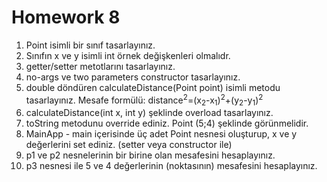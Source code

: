 # Homework 8


1. Point isimli bir sınıf tasarlayınız.
2. Sınıfın x ve y isimli int örnek değişkenleri olmalıdr.
3. getter/setter metotlarını tasarlayınız.
4. no-args ve two parameters constructor tasarlayınız.
5. double döndüren calculateDistance(Point point) isimli metodu tasarlayınız. Mesafe formülü:
distance<sup>2</sup>=(x<sub>2</sub>-x<sub>1</sub>)<sup>2</sup>+(y<sub>2</sub>-y<sub>1</sub>)<sup>2</sup>
6. calculateDistance(int x, int y) şeklinde overload tasarlayınız.
7. toString metodunu override ediniz. Point (5;4) şeklinde görünmelidir.
8. MainApp - main içerisinde üç adet Point nesnesi oluşturup, x ve y değerlerini set ediniz. (setter veya constructor ile)
9. p1 ve p2 nesnelerinin bir birine olan mesafesini hesaplayınız.
10. p3 nesnesi ile  5 ve 4 değerlerinin (noktasının) mesafesini hesaplayınız.